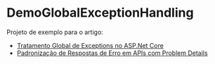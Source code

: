 # DemoGlobalExceptionHandling

Projeto de exemplo para o artigo:

* [Tratamento Global de Exceptions no ASP.Net Core](https://www.wellingtonjhn.com/posts/tratamento-global-de-exceptions-no-asp.net-core/)
* [Padronização de Respostas de Erro em APIs com Problem Details](https://www.wellingtonjhn.com/posts/padroniza%C3%A7%C3%A3o-de-respostas-de-erro-em-apis-com-problem-details/)


